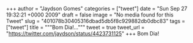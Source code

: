 
+++
author = "Jaydson Gomes"
categories = ["tweet"]
date = "Sun Sep 27 19:32:21 +0000 2009"
draft = false
image = "No media found for this Tweet"
slug = "401078b30405316dbad5db5f8c929882db0dbc83"
tags = ["tweet"]
title = """Bom Dia!..."""
tweet = true
tweet_url = "https://twitter.com/jaydson/status/4423731125"
+++
Bom Dia!
